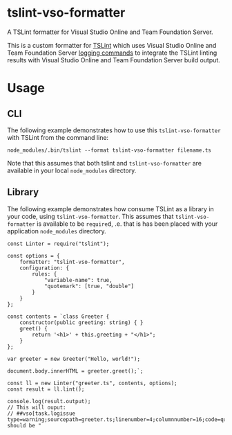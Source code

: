 # tslint-vso-formatter

A TSLint formatter for Visual Studio Online and Team Foundation Server.

This is a custom formatter for [TSLint](https://palantir.github.io/tslint/)
which uses Visual Studio Online and Team Foundation Server
[logging commands](https://github.com/Microsoft/vsts-tasks/blob/main/docs/authoring/commands.md)
to integrate the TSLint linting results with Visual Studio Online and Team 
Foundation Server build output.

# Usage

## CLI

The following example demonstrates how to use this `tslint-vso-formatter` with 
TSLint from the command line:

    node_modules/.bin/tslint --format tslint-vso-formatter filename.ts

Note that this assumes that both tslint and `tslint-vso-formatter` are available
in your local `node_modules` directory.

## Library

The following example demonstrates how consume TSLint as a library in your code,
using `tslint-vso-formatter`. This assumes that `tslint-vso-formatter` is
available to be `require`d, .e. that is has been placed with your application
`node_modules` directory.

    const Linter = require("tslint");

    const options = {
        formatter: "tslint-vso-formatter",
        configuration: {
            rules: {
                "variable-name": true,
                "quotemark": [true, "double"]
            }
        }
    };

    const contents = `class Greeter {
        constructor(public greeting: string) { }
        greet() {
            return '<h1>' + this.greeting + "</h1>";
        }
    };

    var greeter = new Greeter("Hello, world!");
        
    document.body.innerHTML = greeter.greet();`;

    const ll = new Linter("greeter.ts", contents, options);
    const result = ll.lint();

    console.log(result.output);
    // This will ouput:
    // ##vso[task.logissue type=warning;sourcepath=greeter.ts;linenumber=4;columnnumber=16;code=quotemark;]' should be "

